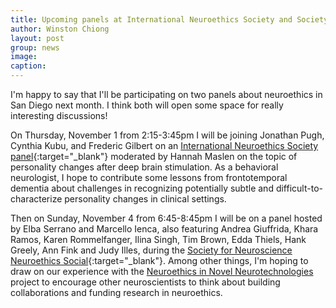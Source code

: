 ```yaml
---
title: Upcoming panels at International Neuroethics Society and Society for Neuroscience meetings in San Diego
author: Winston Chiong
layout: post
group: news
image: 
caption: 
---
```


I'm happy to say that I'll be participating on two panels about neuroethics in San Diego next month. I think both will 
open some space for really interesting discussions!

On Thursday, November 1 from 2:15-3:45pm I will be joining Jonathan Pugh, Cynthia Kubu, and Frederic Gilbert on an 
[International Neuroethics Society panel](https://www.neuroethicssociety.org/meeting-program){:target="\_blank"} 
moderated by Hannah Maslen on the topic of personality changes after deep brain stimulation. As a behavioral neurologist, 
I hope to contribute some lessons from frontotemporal dementia about challenges in recognizing potentially subtle 
and difficult-to-characterize personality changes in clinical settings.

Then on Sunday, November 4 from 6:45-8:45pm I will be on a panel hosted by Elba Serrano and  Marcello Ienca, also 
featuring Andrea Giuffrida, Khara Ramos, Karen Rommelfanger, Ilina Singh, Tim Brown, Edda Thiels, Hank Greely, 
Ann Fink and Judy Illes, during the 
[Society for Neuroscience Neuroethics Social](http://www.sfn.org/Meetings/Neuroscience-2018/Sessions-and-Events/SfN-Sponsored-Socials#Neuroethics-Social){:target="\_blank"}. Among other things, I'm hoping to draw on our experience with the 
[Neuroethics in Novel Neurotechnologies](/projects/index.html#neurotech) project to encourage other neuroscientists 
to think about building collaborations and funding research in neuroethics.
